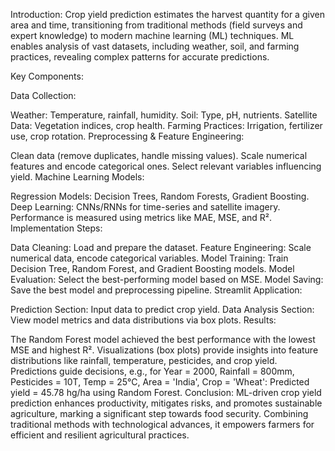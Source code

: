 Introduction: Crop yield prediction estimates the harvest quantity for a given area and time, transitioning from traditional methods (field surveys and expert knowledge) to modern machine learning (ML) techniques. ML enables analysis of vast datasets, including weather, soil, and farming practices, revealing complex patterns for accurate predictions.

Key Components:

Data Collection:

Weather: Temperature, rainfall, humidity. Soil: Type, pH, nutrients. Satellite Data: Vegetation indices, crop health. Farming Practices: Irrigation, fertilizer use, crop rotation. Preprocessing & Feature Engineering:

Clean data (remove duplicates, handle missing values). Scale numerical features and encode categorical ones. Select relevant variables influencing yield. Machine Learning Models:

Regression Models: Decision Trees, Random Forests, Gradient Boosting. Deep Learning: CNNs/RNNs for time-series and satellite imagery. Performance is measured using metrics like MAE, MSE, and R². Implementation Steps:

Data Cleaning: Load and prepare the dataset. Feature Engineering: Scale numerical data, encode categorical variables. Model Training: Train Decision Tree, Random Forest, and Gradient Boosting models. Model Evaluation: Select the best-performing model based on MSE. Model Saving: Save the best model and preprocessing pipeline. Streamlit Application:

Prediction Section: Input data to predict crop yield. Data Analysis Section: View model metrics and data distributions via box plots. Results:

The Random Forest model achieved the best performance with the lowest MSE and highest R². Visualizations (box plots) provide insights into feature distributions like rainfall, temperature, pesticides, and crop yield. Predictions guide decisions, e.g., for Year = 2000, Rainfall = 800mm, Pesticides = 10T, Temp = 25°C, Area = 'India', Crop = 'Wheat': Predicted yield = 45.78 hg/ha using Random Forest. Conclusion: ML-driven crop yield prediction enhances productivity, mitigates risks, and promotes sustainable agriculture, marking a significant step towards food security. Combining traditional methods with technological advances, it empowers farmers for efficient and resilient agricultural practices.
